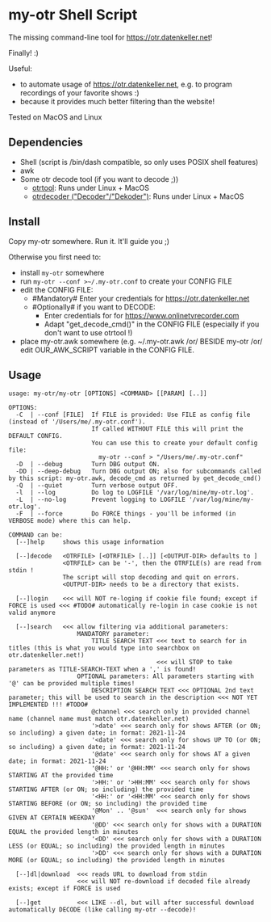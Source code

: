 
my-otr Shell Script
===================

The missing command-line tool for https://otr.datenkeller.net!

Finally! :)

Useful:
- to automate usage of https://otr.datenkeller.net, e.g. to program recordings of your favorite shows :)
- because it provides much better filtering than the website!

Tested on MacOS and Linux

Dependencies
------------

- Shell (script is /bin/dash compatible, so only uses POSIX shell features)
- awk
- Some otr decode tool (if you want to decode ;))
  - [otrtool](https://github.com/otrtool/otrtool): Runs under Linux + MacOS
  - [otrdecoder ("Decoder"/"Dekoder")](https://www.onlinetvrecorder.com/v2/software/): Runs under Linux + MacOS

Install
-------

Copy my-otr somewhere. Run it. It'll guide you ;)

Otherwise you first need to:
- install `my-otr` somewhere
- run `my-otr --conf >~/.my-otr.conf` to create your CONFIG FILE
- edit the CONFIG FILE:
  - #Mandatory# Enter your credentials for https://otr.datenkeller.net
  - #Optionally# if you want to DECODE:
    - Enter credentials for for https://www.onlinetvrecorder.com
    - Adapt "get_decode_cmd()" in the CONFIG FILE (especially if you don't want to use otrtool !)
- place my-otr.awk somewhere (e.g. ~/.my-otr.awk /or/ BESIDE my-otr /or/ edit OUR_AWK_SCRIPT variable in the CONFIG FILE.

Usage
-----

    usage: my-otr/my-otr [OPTIONS] <COMMAND> [[PARAM] [..]]
    
    OPTIONS:
      -C  | --conf [FILE]  If FILE is provided: Use FILE as config file (instead of '/Users/me/.my-otr.conf').
                           If called WITHOUT FILE this will print the DEFAULT CONFIG.
                           You can use this to create your default config file:
                             my-otr --conf > "/Users/me/.my-otr.conf"
      -D  | --debug        Turn DBG output ON.
      -DD | --deep-debug   Turn DBG output ON; also for subcommands called by this script: my-otr.awk, decode_cmd as returned by get_decode_cmd()
      -Q  | --quiet        Turn verbose output OFF.
      -l  | --log          Do log to LOGFILE '/var/log/mine/my-otr.log'.
      -L  | --no-log       Prevent logging to LOGFILE '/var/log/mine/my-otr.log'.
      -F  | --force        Do FORCE things - you'll be informed (in VERBOSE mode) where this can help.
    
    COMMAND can be:
      [--]help     shows this usage information
    
      [--]decode   <OTRFILE> [<OTRFILE> [..]] [<OUTPUT-DIR> defaults to ]
                   <OTRFILE> can be '-', then the OTRFILE(s) are read from stdin !
                   The script will stop decoding and quit on errors.
                   <OUTPUT-DIR> needs to be a directory that exists.
    
      [--]login    <<< will NOT re-loging if cookie file found; except if FORCE is used <<< #TODO# automatically re-login in case cookie is not valid anymore
    
      [--]search   <<< allow filtering via additional parameters: 
                       MANDATORY parameter: 
                           TITLE SEARCH TEXT <<< text to search for in titles (this is what you would type into searchbox on otr.datenkeller.net!)
                                             <<< will STOP to take parameters as TITLE-SEARCH-TEXT when a ',' is found!
                       OPTIONAL parameters: All parameters starting with '@' can be provided multiple times!
                           DESCRIPTION SEARCH TEXT <<< OPTIONAL 2nd text parameter; this will be used to search in the description <<< NOT YET IMPLEMENTED !!! #TODO#
                           @channel <<< search only in provided channel name (channel name must match otr.datenkeller.net)
                           '>date' <<< search only for shows AFTER (or ON; so including) a given date; in format: 2021-11-24
                           '<date' <<< search only for shows UP TO (or ON; so including) a given date; in format: 2021-11-24
                           '@date' <<< search only for shows AT a given date; in format: 2021-11-24
                           '@HH:' or '@HH:MM' <<< search only for shows STARTING AT the provided time
                           '>HH:' or '>HH:MM' <<< search only for shows STARTING AFTER (or ON; so including) the provided time
                           '<HH:' or '<HH:MM' <<< search only for shows STARTING BEFORE (or ON; so including) the provided time
                           '@Mon' .. '@sun'  <<< search only for shows GIVEN AT CERTAIN WEEKDAY
                           '@DD' <<< search only for shows with a DURATION EQUAL the provided length in minutes
                           '<DD' <<< search only for shows with a DURATION LESS (or EQUAL; so including) the provided length in minutes
                           '>DD' <<< search only for shows with a DURATION MORE (or EQUAL; so including) the provided length in minutes
    
      [--]dl|download  <<< reads URL to download from stdin
                       <<< will NOT re-download if decoded file already exists; except if FORCE is used
    
      [--]get          <<< LIKE --dl, but will after successful download automatically DECODE (like calling my-otr --decode)!
    
    
